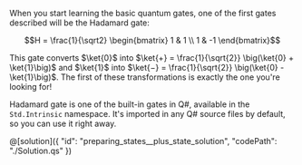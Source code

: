 When you start learning the basic quantum gates, one of the first gates described will be the Hadamard gate:

$$H = \frac{1}{\sqrt2} \begin{bmatrix} 1 & 1 \\ 1 & -1 \end{bmatrix}$$

This gate converts $\ket{0}$ into $\ket{+} = \frac{1}{\sqrt{2}} \big(\ket{0} + \ket{1}\big)$ and $\ket{1}$ into $\ket{−} = \frac{1}{\sqrt{2}} \big(\ket{0} - \ket{1}\big)$.  The first of these transformations is exactly the one you're looking for!

Hadamard gate is one of the built-in gates in Q#, available in the `Std.Intrinsic` namespace.
It's imported in any Q# source files by default, so you can use it right away.

@[solution]({
    "id": "preparing_states__plus_state_solution",
    "codePath": "./Solution.qs"
})
